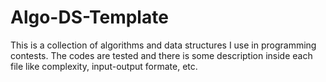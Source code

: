 # Algo-DS-Template
This is a collection of algorithms and data structures I use in programming contests.
The codes are tested and there is some description inside each file like complexity, input-output formate, etc.
